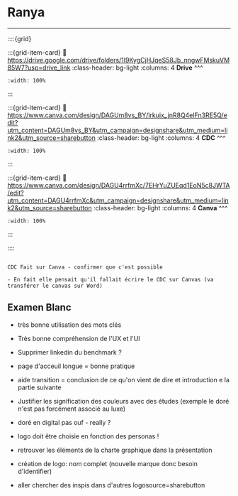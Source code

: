 # Ranya

***

::::{grid} 

:::{grid-item-card}
:link: https://drive.google.com/drive/folders/1I9KygCjHJqeS58Jb_nngwFMskuVM85W7?usp=drive_link
:class-header: bg-light
:columns: 4
**Drive**
^^^


```{image} ../../Docs/Logos/256px-Google_Drive_icon_(2020).svg.png
:width: 100%
```

:::

:::{grid-item-card}
:link: https://www.canva.com/design/DAGUm8vs_BY/lrkuix_jnR8Q4elFn3RE5Q/edit?utm_content=DAGUm8vs_BY&utm_campaign=designshare&utm_medium=link2&utm_source=sharebutton
:class-header: bg-light
:columns: 4
**CDC**
^^^


```{image} ../../Docs/Logos/Canva_icon_2021.svg
:width: 100%
```

:::

:::{grid-item-card}
:link: https://www.canva.com/design/DAGU4rrfmXc/7EHrYuZUEqd1EoN5c8JWTA/edit?utm_content=DAGU4rrfmXc&utm_campaign=designshare&utm_medium=link2&utm_source=sharebutton
:class-header: bg-light
:columns: 4
**Canva**
^^^


```{image} ../../Docs/Logos/Canva_icon_2021.svg
:width: 100%
```

:::

::::


```{warning}

CDC Fait sur Canva - confirmer que c'est possible

- En fait elle pensait qu'il fallait écrire le CDC sur Canvas (va transférer le canvas sur Word)

```

## Examen Blanc

- très bonne utilisation des mots clés

- Très bonne compréhension de l'UX et l'UI

- Supprimer linkedin du benchmark ?

- page d'acceuil longue = bonne pratique

- aide transition = conclusion de ce qu'on vient de dire et introduction e la partie suivante

- Justifier les signification des couleurs avec des études (exemple le doré n'est pas forcément associé au luxe)

- doré en digital pas ouf - really ?

- logo doit être choisie en fonction des personas !

- retrouver les éléments de la charte graphique dans la présentation

- création de logo:  nom complet (nouvelle marque donc besoin d'identifier)

- aller chercher des inspis dans d'autres logosource=sharebutton